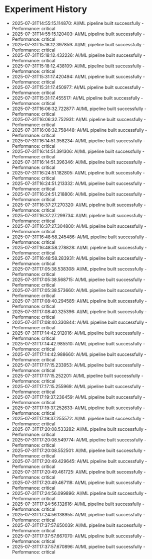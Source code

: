 # Experiment History

- 2025-07-31T14:55:15.114870: AI/ML pipeline built successfully - Performance: critical
- 2025-07-31T14:55:15.120403: AI/ML pipeline built successfully - Performance: critical
- 2025-07-31T15:18:12.397859: AI/ML pipeline built successfully - Performance: critical
- 2025-07-31T15:18:12.432226: AI/ML pipeline built successfully - Performance: critical
- 2025-07-31T15:18:12.438109: AI/ML pipeline built successfully - Performance: critical
- 2025-07-31T15:31:17.420494: AI/ML pipeline built successfully - Performance: critical
- 2025-07-31T15:31:17.450977: AI/ML pipeline built successfully - Performance: critical
- 2025-07-31T15:31:17.455517: AI/ML pipeline built successfully - Performance: critical
- 2025-07-31T16:06:32.722877: AI/ML pipeline built successfully - Performance: critical
- 2025-07-31T16:06:32.752931: AI/ML pipeline built successfully - Performance: critical
- 2025-07-31T16:06:32.758448: AI/ML pipeline built successfully - Performance: critical
- 2025-07-31T16:14:51.358234: AI/ML pipeline built successfully - Performance: critical
- 2025-07-31T16:14:51.391306: AI/ML pipeline built successfully - Performance: critical
- 2025-07-31T16:14:51.396346: AI/ML pipeline built successfully - Performance: critical
- 2025-07-31T16:24:51.182805: AI/ML pipeline built successfully - Performance: critical
- 2025-07-31T16:24:51.213332: AI/ML pipeline built successfully - Performance: critical
- 2025-07-31T16:24:51.218806: AI/ML pipeline built successfully - Performance: critical
- 2025-07-31T16:37:27.270320: AI/ML pipeline built successfully - Performance: critical
- 2025-07-31T16:37:27.299734: AI/ML pipeline built successfully - Performance: critical
- 2025-07-31T16:37:27.304800: AI/ML pipeline built successfully - Performance: critical
- 2025-07-31T16:48:58.245486: AI/ML pipeline built successfully - Performance: critical
- 2025-07-31T16:48:58.278828: AI/ML pipeline built successfully - Performance: critical
- 2025-07-31T16:48:58.283931: AI/ML pipeline built successfully - Performance: critical
- 2025-07-31T17:05:38.538308: AI/ML pipeline built successfully - Performance: critical
- 2025-07-31T17:05:38.568715: AI/ML pipeline built successfully - Performance: critical
- 2025-07-31T17:05:38.573660: AI/ML pipeline built successfully - Performance: critical
- 2025-07-31T17:08:40.294585: AI/ML pipeline built successfully - Performance: critical
- 2025-07-31T17:08:40.325396: AI/ML pipeline built successfully - Performance: critical
- 2025-07-31T17:08:40.330844: AI/ML pipeline built successfully - Performance: critical
- 2025-07-31T17:14:42.912016: AI/ML pipeline built successfully - Performance: critical
- 2025-07-31T17:14:42.985510: AI/ML pipeline built successfully - Performance: critical
- 2025-07-31T17:14:42.988660: AI/ML pipeline built successfully - Performance: critical
- 2025-07-31T17:17:15.233953: AI/ML pipeline built successfully - Performance: critical
- 2025-07-31T17:17:15.252201: AI/ML pipeline built successfully - Performance: critical
- 2025-07-31T17:17:15.255969: AI/ML pipeline built successfully - Performance: critical
- 2025-07-31T17:19:37.236459: AI/ML pipeline built successfully - Performance: critical
- 2025-07-31T17:19:37.252633: AI/ML pipeline built successfully - Performance: critical
- 2025-07-31T17:19:37.255572: AI/ML pipeline built successfully - Performance: critical
- 2025-07-31T17:20:08.533282: AI/ML pipeline built successfully - Performance: critical
- 2025-07-31T17:20:08.549774: AI/ML pipeline built successfully - Performance: critical
- 2025-07-31T17:20:08.552501: AI/ML pipeline built successfully - Performance: critical
- 2025-07-31T17:20:49.429645: AI/ML pipeline built successfully - Performance: critical
- 2025-07-31T17:20:49.461725: AI/ML pipeline built successfully - Performance: critical
- 2025-07-31T17:20:49.467118: AI/ML pipeline built successfully - Performance: critical
- 2025-07-31T17:24:56.099896: AI/ML pipeline built successfully - Performance: critical
- 2025-07-31T17:24:56.132616: AI/ML pipeline built successfully - Performance: critical
- 2025-07-31T17:24:56.138955: AI/ML pipeline built successfully - Performance: critical
- 2025-07-31T17:37:57.650039: AI/ML pipeline built successfully - Performance: critical
- 2025-07-31T17:37:57.667070: AI/ML pipeline built successfully - Performance: critical
- 2025-07-31T17:37:57.670896: AI/ML pipeline built successfully - Performance: critical
